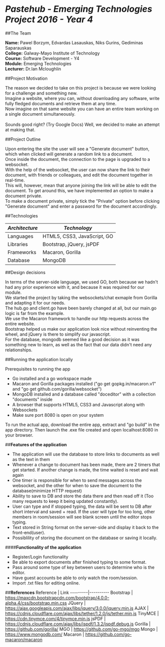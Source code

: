 # *Pastehub - Emerging Technologies Project 2016 - Year 4*
##The Team


**Name:** Pawel Borzym, Edvardas Lasauskas, Niks Gurins, Gediminas Saparauskas </br>
**College:** Galway-Mayo Institute of Technology </br>
**Course:** Software Development - Y4 </br>
**Module:** Emerging Technologies </br>
**Lecturer:** Dr.Ian Mcloughlin </br>

##Project Motivation

The reason we decided to take on this project is because we were looking for a challenge and something new.</br>
Imagine a website, where you can, without downloading any software, write fully fledged documents and retrieve them at any time.</br>
Now imagine on that same website you can have an entire team working on a single document simultaneously.</br>
</br>
Sounds good right? (Try Google Docs) Well, we decided to make an attempt at making that.


##Project Outline

Upon entering the site the user will see a "Generate document" button, which when clicked will generate a random link to a document.</br>
Once inside the document, the connection to the page is upgraded to a websocket.</br>
With the help of the websocket, the user can now share the link to their document, with friends or colleagues, and edit the document together in real-time.</br>
This will, however, mean that anyone joining the link will be able to edit the document. To get around this, we have implemented an option to make a document private. </br>
To make a document private, simply tick the "Private" option before clicking "Generate document" and enter a password for the document accordingly.


##Technologies

*Architecture* | *Technology*
---------|----------
Languages| HTML5, CSS3, JavaScript, GO
Libraries| Bootstrap, jQuery, jsPDF
Frameworks| Macaron, Gorilla
Database| MongoDB


##Design decisions

In terms of the server-side language, we used GO, both because we hadn't had any prior experience with it, and because it was required for our module.</br>
We started the project by taking the websockets/chat exmaple from Gorilla and adapting it for our needs.</br>
The hub.go and client.go have been barely changed at all, but our main.go logic is far from the example.</br>
We use the Macaron framework to handle our http requests across the entire website.</br>
Bootstrap helped us make our application look nice without reinventing the wheel, and jQuery is there to simplify our javascript.</br>
For the database, mongodb seemed like a good decision as it was something new to learn, as well as the fact that our data didn't need any relationships.


##Running the application locally

Prerequisites to running the app
* Go installed and a go workspace made
* Macaron and Gorilla packages installed ("go get gopkg.in/macaron.v1" and "go get github.com/gorilla/websocket")
* MongoDB installed and a database called "doceditor" with a collection "documents" inside
* A browser that supports HTML5, CSS3 and Javascript along with Websockets
* Make sure port 8080 is open on your system

To run the actual app, download the entire app, extract and "go build" in the app directory. Then launch the .exe file created and open localhost:8080 in your browser.

##**Features of the application**
*  The application will use the database to store links to documents as well as the text in them
*  Whenever a change to document has been made, there are 2 timers that get started. If another change is made, the time waited is reset and wait again
*  One timer is responsible for when to send messages across the websocket, and the other for when to save the document to the database(minimize HTTP request)
*  Ability to save to DB and store the data there and then read off it (Too many requests to keep it being updated constantly). 
*  User can type and if stopped typing, the data will be sent to DB after short interval and saved + read. If the user will type for too long, other members in room/session will see blank screen until the editor stops typing.
*  Text stored in String format on the server-side and display it back to the front-end(user). 
*  Possiblility of storing the document on the database or saving it locally.



####**Functionality of the application**
*  Register/Login functionality
*  Be able to export documents after finished typing to some format.
*  Pass around some type of key between users to determine who is the editor. 
*  Have guest accounts be able to only watch the room/session.
*  Import .txt files for editing online.

##**References**
Reference | Link
---------|----------
Bootstrap | https://maxcdn.bootstrapcdn.com/bootstrap/4.0.0-alpha.4/css/bootstrap.min.css 
JQuery | https://ajax.googleapis.com/ajax/libs/jquery/3.0.0/jquery.min.js
AJAX | https://cdnjs.cloudflare.com/ajax/libs/tether/1.2.0/js/tether.min.js
TinyMCE | https://cdn.tinymce.com/4/tinymce.min.js
jsPDF | https://cdnjs.cloudflare.com/ajax/libs/jspdf/1.3.2/jspdf.debug.js
Gorilla | https://github.com/gorilla/
MGO | https://github.com/go-mgo/mgo
Mongo | https://www.mongodb.com/
Macaron | https://github.com/go-macaron/macaron





